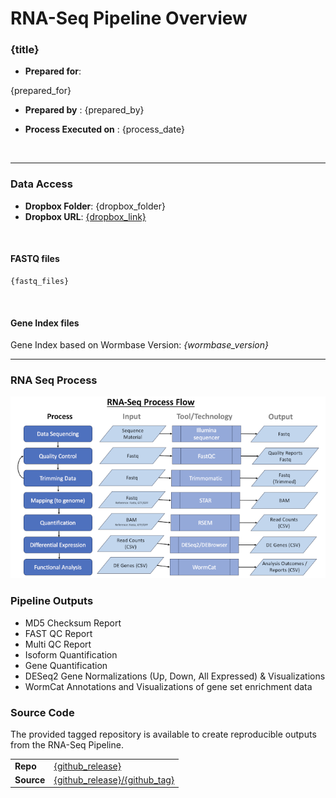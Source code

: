 # RNA-Seq Pipeline Overview
    
### <div class="job-title">{title}</div>

* __Prepared for__: 

{prepared_for}

* __Prepared by__ : {prepared_by}

* __Process Executed on__ : {process_date}

<br>

--- 
### Data Access
* __Dropbox Folder__: {dropbox_folder}
* __Dropbox URL__: [{dropbox_link}]({dropbox_link})

<br>

#### FASTQ files
```
{fastq_files}
```

<br>

#### Gene Index files

Gene Index based on Wormbase Version: _{wormbase_version}_

--- 

### RNA Seq Process

<img src="./rna-seq-process-1-700.png" width=700>

### Pipeline Outputs

* MD5 Checksum Report
* FAST QC Report
* Multi QC Report
* Isoform Quantification
* Gene Quantification
* DESeq2 Gene Normalizations (Up, Down, All Expressed) & Visualizations
* WormCat Annotations and Visualizations of gene set enrichment data

### Source Code

The provided tagged repository is available to create reproducible outputs from the RNA-Seq Pipeline.

<div class="blue-background">

<table>
<tr><td><b>Repo</b></td><td><a href="{github_release}">{github_release}</a></td></tr>
<tr><td><b>Source</b></td><td><a href="{github_release}/{github_tag}">{github_release}/{github_tag}</a></td></tr>
</table>

</div>
